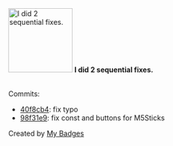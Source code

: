 <img src="https://my-badges.github.io/my-badges/fix-2.png" alt="I did 2 sequential fixes." title="I did 2 sequential fixes." width="128">
<strong>I did 2 sequential fixes.</strong>
<br><br>

Commits:

- <a href="https://github.com/pfefferle/m5-palnagotchi/commit/40f8cb42bd617dce240f0754256199453ba3efc9">40f8cb4</a>: fix typo
- <a href="https://github.com/pfefferle/m5-palnagotchi/commit/98f31e915e69ebd2af9a47f5e26c6c2cc31c6e4f">98f31e9</a>: fix const and buttons for M5Sticks


Created by <a href="https://github.com/my-badges/my-badges">My Badges</a>